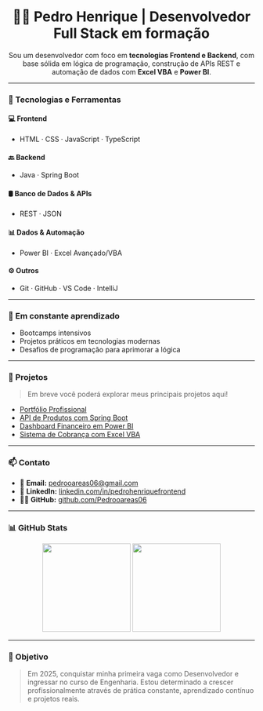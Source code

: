 <h1 align="center">👨‍💻 Pedro Henrique | Desenvolvedor Full Stack em formação</h1>

<p align="center">
Sou um desenvolvedor com foco em <strong>tecnologias Frontend e Backend</strong>, com base sólida em lógica de programação, construção de APIs REST e automação de dados com <strong>Excel VBA</strong> e <strong>Power BI</strong>.
</p>

---

### 🚀 Tecnologias e Ferramentas

#### 💻 Frontend
- HTML · CSS · JavaScript · TypeScript

#### 🔙 Backend
- Java · Spring Boot

#### 🛢 Banco de Dados & APIs
- REST · JSON

#### 📊 Dados & Automação
- Power BI · Excel Avançado/VBA

#### ⚙️ Outros
- Git · GitHub · VS Code · IntelliJ

---

### 🌱 Em constante aprendizado

- Bootcamps intensivos
- Projetos práticos em tecnologias modernas
- Desafios de programação para aprimorar a lógica

---

### 📂 Projetos

> Em breve você poderá explorar meus principais projetos aqui!

- [Portfólio Profissional](#)
- [API de Produtos com Spring Boot](#)
- [Dashboard Financeiro em Power BI](#)
- [Sistema de Cobrança com Excel VBA](#)

---

### 📫 Contato

- 📧 **Email:** [pedrooareas06@gmail.com](mailto:pedrooareas06@gmail.com)  
- 💼 **LinkedIn:** [linkedin.com/in/pedrohenriquefrontend](https://www.linkedin.com/in/pedrohenriquefrontend)  
- 🧑‍💻 **GitHub:** [github.com/Pedrooareas06](https://github.com/Pedrooareas06)

---

### 📊 GitHub Stats

<div align="center">
  <img height="180em" src="https://github-readme-stats.vercel.app/api?username=Pedrooareas06&show_icons=true&theme=tokyonight"/>
  <img height="180em" src="https://github-readme-stats.vercel.app/api/top-langs/?username=Pedrooareas06&layout=compact&theme=tokyonight"/>
</div>

---

### 🎯 Objetivo

> Em 2025, conquistar minha primeira vaga como Desenvolvedor e ingressar no curso de Engenharia. Estou determinado a crescer profissionalmente através de prática constante, aprendizado contínuo e projetos reais.
